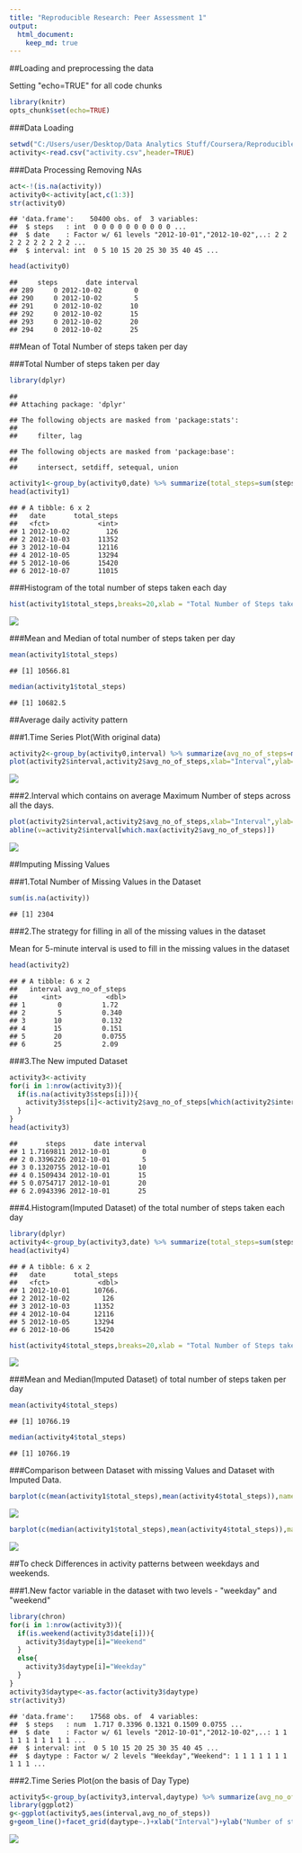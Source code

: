 ```yaml
---
title: "Reproducible Research: Peer Assessment 1"
output: 
  html_document:
    keep_md: true
---
```

##Loading and preprocessing the data

Setting "echo=TRUE" for all code chunks

```r
library(knitr)
opts_chunk$set(echo=TRUE)
```

###Data Loading

```r
setwd("C:/Users/user/Desktop/Data Analytics Stuff/Coursera/Reproducible research")
activity<-read.csv("activity.csv",header=TRUE)
```

###Data Processing
Removing NAs

```r
act<-!(is.na(activity))
activity0<-activity[act,c(1:3)]
str(activity0)
```

```
## 'data.frame':	50400 obs. of  3 variables:
##  $ steps   : int  0 0 0 0 0 0 0 0 0 0 ...
##  $ date    : Factor w/ 61 levels "2012-10-01","2012-10-02",..: 2 2 2 2 2 2 2 2 2 2 ...
##  $ interval: int  0 5 10 15 20 25 30 35 40 45 ...
```

```r
head(activity0)
```

```
##     steps       date interval
## 289     0 2012-10-02        0
## 290     0 2012-10-02        5
## 291     0 2012-10-02       10
## 292     0 2012-10-02       15
## 293     0 2012-10-02       20
## 294     0 2012-10-02       25
```

##Mean of Total Number of steps taken per day

###Total Number of steps taken per day

```r
library(dplyr)
```

```
## 
## Attaching package: 'dplyr'
```

```
## The following objects are masked from 'package:stats':
## 
##     filter, lag
```

```
## The following objects are masked from 'package:base':
## 
##     intersect, setdiff, setequal, union
```

```r
activity1<-group_by(activity0,date) %>% summarize(total_steps=sum(steps,na.rm = TRUE))
head(activity1)
```

```
## # A tibble: 6 x 2
##   date       total_steps
##   <fct>            <int>
## 1 2012-10-02         126
## 2 2012-10-03       11352
## 3 2012-10-04       12116
## 4 2012-10-05       13294
## 5 2012-10-06       15420
## 6 2012-10-07       11015
```

###Histogram of the total number of steps taken each day

```r
hist(activity1$total_steps,breaks=20,xlab = "Total Number of Steps taken per day",main="Histogram")
```

![](PA1_template_files/figure-html/Histogram-1.png)<!-- -->

###Mean and Median of total number of steps taken per day

```r
mean(activity1$total_steps)
```

```
## [1] 10566.81
```

```r
median(activity1$total_steps)
```

```
## [1] 10682.5
```

##Average daily activity pattern

###1.Time Series Plot(With original data)

```r
activity2<-group_by(activity0,interval) %>% summarize(avg_no_of_steps=mean(steps))
plot(activity2$interval,activity2$avg_no_of_steps,xlab="Interval",ylab="Avg Number of steps",type="l")
```

![](PA1_template_files/figure-html/plot-1.png)<!-- -->

###2.Interval which contains on average Maximum Number of steps across all the days.

```r
plot(activity2$interval,activity2$avg_no_of_steps,xlab="Interval",ylab="Avg Number of steps",type="l")
abline(v=activity2$interval[which.max(activity2$avg_no_of_steps)])
```

![](PA1_template_files/figure-html/maximum_point_in_graph-1.png)<!-- -->

##Imputing Missing Values

###1.Total Number of Missing Values in the Dataset

```r
sum(is.na(activity))
```

```
## [1] 2304
```

###2.The strategy for filling in all of the missing values in the dataset

Mean for 5-minute interval is used to fill in the missing values in the dataset


```r
head(activity2)
```

```
## # A tibble: 6 x 2
##   interval avg_no_of_steps
##      <int>           <dbl>
## 1        0          1.72  
## 2        5          0.340 
## 3       10          0.132 
## 4       15          0.151 
## 5       20          0.0755
## 6       25          2.09
```

###3.The New imputed Dataset

```r
activity3<-activity
for(i in 1:nrow(activity3)){
  if(is.na(activity3$steps[i])){
    activity3$steps[i]<-activity2$avg_no_of_steps[which(activity2$interval==activity3$interval[i])]
  }
}
head(activity3)
```

```
##       steps       date interval
## 1 1.7169811 2012-10-01        0
## 2 0.3396226 2012-10-01        5
## 3 0.1320755 2012-10-01       10
## 4 0.1509434 2012-10-01       15
## 5 0.0754717 2012-10-01       20
## 6 2.0943396 2012-10-01       25
```


###4.Histogram(Imputed Dataset) of the total number of steps taken each day

```r
library(dplyr)
activity4<-group_by(activity3,date) %>% summarize(total_steps=sum(steps))
head(activity4)
```

```
## # A tibble: 6 x 2
##   date       total_steps
##   <fct>            <dbl>
## 1 2012-10-01      10766.
## 2 2012-10-02        126 
## 3 2012-10-03      11352 
## 4 2012-10-04      12116 
## 5 2012-10-05      13294 
## 6 2012-10-06      15420
```

```r
hist(activity4$total_steps,breaks=20,xlab = "Total Number of Steps taken per day",main="Histogram of the Imputed Data")
```

![](PA1_template_files/figure-html/Histogram_of_total_number_of_steps_taken_each_day-1.png)<!-- -->

###Mean and Median(Imputed Dataset) of total number of steps taken per day

```r
mean(activity4$total_steps)
```

```
## [1] 10766.19
```

```r
median(activity4$total_steps)
```

```
## [1] 10766.19
```

###Comparison between Dataset with missing Values and Dataset with Imputed Data.

```r
barplot(c(mean(activity1$total_steps),mean(activity4$total_steps)),names.arg=c("Mean of total steps\n(With NAs)","Mean of total steps\n(Imputed data)"),main="Comparison between means of two Datasets",ylim=c(10400,11000))
```

![](PA1_template_files/figure-html/Comparison_between_means-1.png)<!-- -->


```r
barplot(c(median(activity1$total_steps),mean(activity4$total_steps)),main="Comparison between medians of two Datasets",ylim=c(10600,10900),names.arg=c("Median of total steps\n(With NAs)","Median of total steps\n(Imputed data)"))
```

![](PA1_template_files/figure-html/Comparison_between_medians-1.png)<!-- -->


##To check Differences in activity patterns between weekdays and weekends.

###1.New factor variable in the dataset with two levels - "weekday" and "weekend"

```r
library(chron)
for(i in 1:nrow(activity3)){
  if(is.weekend(activity3$date[i])){
    activity3$daytype[i]="Weekend"
  }
  else{
    activity3$daytype[i]="Weekday"
  }
}
activity3$daytype<-as.factor(activity3$daytype)
str(activity3)
```

```
## 'data.frame':	17568 obs. of  4 variables:
##  $ steps   : num  1.717 0.3396 0.1321 0.1509 0.0755 ...
##  $ date    : Factor w/ 61 levels "2012-10-01","2012-10-02",..: 1 1 1 1 1 1 1 1 1 1 ...
##  $ interval: int  0 5 10 15 20 25 30 35 40 45 ...
##  $ daytype : Factor w/ 2 levels "Weekday","Weekend": 1 1 1 1 1 1 1 1 1 1 ...
```

###2.Time Series Plot(on the basis of Day Type)

```r
activity5<-group_by(activity3,interval,daytype) %>% summarize(avg_no_of_steps=mean(steps))
library(ggplot2)
g<-ggplot(activity5,aes(interval,avg_no_of_steps))
g+geom_line()+facet_grid(daytype~.)+xlab("Interval")+ylab("Number of steps")
```

![](PA1_template_files/figure-html/time_series_plot(on_the_basis_of_Day_Type)-1.png)<!-- -->
